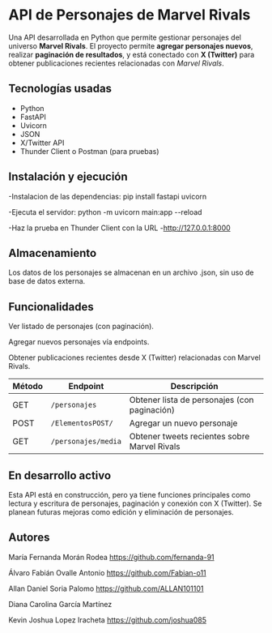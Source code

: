 # API de Personajes de Marvel Rivals

Una API desarrollada en Python que permite gestionar personajes del universo **Marvel Rivals**. El proyecto permite **agregar personajes nuevos**, realizar **paginación de resultados**, y está conectado con **X (Twitter)** para obtener publicaciones recientes relacionadas con *Marvel Rivals*.

## Tecnologías usadas
- Python
- FastAPI
- Uvicorn
- JSON
- X/Twitter API
- Thunder Client o Postman (para pruebas)


## Instalación y ejecución
-Instalacion de las dependencias:
pip install fastapi uvicorn

-Ejecuta el servidor:
python -m uvicorn main:app --reload

-Haz la prueba en Thunder Client con la URL
-http://127.0.0.1:8000


## Almacenamiento
Los datos de los personajes se almacenan en un archivo .json, sin uso de base de datos externa.


## Funcionalidades
Ver listado de personajes (con paginación).

Agregar nuevos personajes vía endpoints.

Obtener publicaciones recientes desde X (Twitter) relacionadas con Marvel Rivals.


| Método | Endpoint      | Descripción                                  |
| ------ | ------------- | -------------------------------------------- |
| GET    | `/personajes` | Obtener lista de personajes (con paginación) |
| POST   | `/ElementosPOST/` | Agregar un nuevo personaje               |
| GET    | `/personajes/media` | Obtener tweets recientes sobre Marvel Rivals |


## En desarrollo activo
Esta API está en construcción, pero ya tiene funciones principales como lectura y escritura de personajes, paginación y conexión con X (Twitter). Se planean futuras mejoras como edición y eliminación de personajes.


## Autores
María Fernanda Morán Rodea
https://github.com/fernanda-91

Álvaro Fabián Ovalle Antonio
https://github.com/Fabian-o11

Allan Daniel Soria Palomo
https://github.com/ALLAN101101

Diana Carolina García Martínez

Kevin Joshua Lopez Iracheta
https://github.com/joshua085


